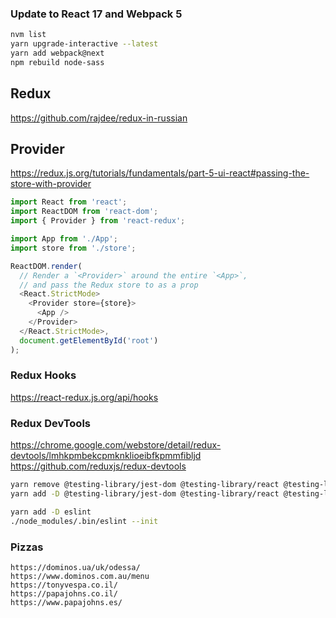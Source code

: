 ### Update to React 17 and Webpack 5

```bash
nvm list
yarn upgrade-interactive --latest
yarn add webpack@next
npm rebuild node-sass
```

## Redux

https://github.com/rajdee/redux-in-russian

## Provider

https://redux.js.org/tutorials/fundamentals/part-5-ui-react#passing-the-store-with-provider

```js
import React from 'react';
import ReactDOM from 'react-dom';
import { Provider } from 'react-redux';

import App from './App';
import store from './store';

ReactDOM.render(
  // Render a `<Provider>` around the entire `<App>`,
  // and pass the Redux store to as a prop
  <React.StrictMode>
    <Provider store={store}>
      <App />
    </Provider>
  </React.StrictMode>,
  document.getElementById('root')
);
```

### Redux Hooks

https://react-redux.js.org/api/hooks

### Redux DevTools

https://chrome.google.com/webstore/detail/redux-devtools/lmhkpmbekcpmknklioeibfkpmmfibljd
https://github.com/reduxjs/redux-devtools

```bash
yarn remove @testing-library/jest-dom @testing-library/react @testing-library/user-event
yarn add -D @testing-library/jest-dom @testing-library/react @testing-library/user-event

yarn add -D eslint
./node_modules/.bin/eslint --init
```

### Pizzas

```
https://dominos.ua/uk/odessa/
https://www.dominos.com.au/menu
https://tonyvespa.co.il/
https://papajohns.co.il/
https://www.papajohns.es/
```

